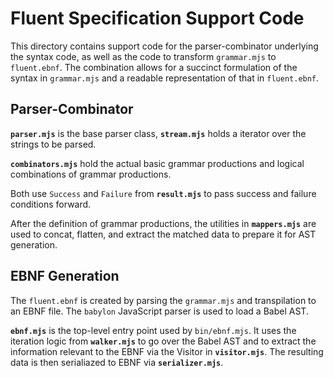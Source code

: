 # Fluent Specification Support Code

This directory contains support code for the parser-combinator underlying the syntax code, as well as the code to transform `grammar.mjs` to `fluent.ebnf`. The combination allows for a succinct formulation of the syntax in `grammar.mjs` and a readable representation of that in `fluent.ebnf`.

## Parser-Combinator

**`parser.mjs`** is the base parser class, **`stream.mjs`** holds a iterator over the strings to be parsed.

**`combinators.mjs`** hold the actual basic grammar productions and logical combinations of grammar productions.

Both use `Success` and `Failure` from **`result.mjs`** to pass success and failure conditions forward.

After the definition of grammar productions, the utilities in **`mappers.mjs`** are used to concat, flatten, and extract the matched data to prepare it for AST generation.

## EBNF Generation

The `fluent.ebnf` is created by parsing the `grammar.mjs` and transpilation to an EBNF file. The `babylon` JavaScript parser is used to load a Babel AST.

**`ebnf.mjs`** is the top-level entry point used by `bin/ebnf.mjs`. It uses the iteration logic from **`walker.mjs`** to go over the Babel AST and to extract the information relevant to the EBNF via the Visitor in **`visitor.mjs`**. The resulting data is then serialiazed to EBNF via **`serializer.mjs`**.
